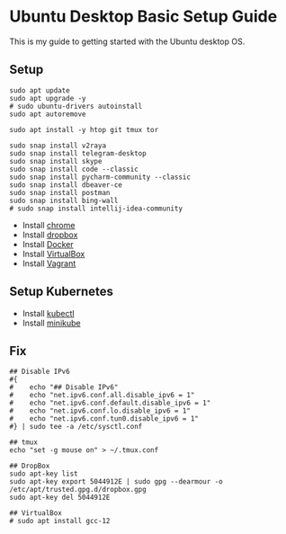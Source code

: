 # Ubuntu Desktop Basic Setup Guide

This is my guide to getting started with the Ubuntu desktop OS.

## Setup

```shell
sudo apt update
sudo apt upgrade -y
# sudo ubuntu-drivers autoinstall
sudo apt autoremove

sudo apt install -y htop git tmux tor

sudo snap install v2raya
sudo snap install telegram-desktop
sudo snap install skype
sudo snap install code --classic
sudo snap install pycharm-community --classic
sudo snap install dbeaver-ce
sudo snap install postman
sudo snap install bing-wall
# sudo snap install intellij-idea-community
```

* Install [chrome](https://www.google.com/chrome/)
* Install [dropbox](https://www.dropbox.com/install-linux)
* Install [Docker](https://docs.docker.com/engine/install/ubuntu/)
* Install [VirtualBox](https://www.virtualbox.org/wiki/Linux_Downloads)
* Install [Vagrant](https://developer.hashicorp.com/vagrant/downloads?product_intent=vagrant)

## Setup Kubernetes

* Install [kubectl](https://kubernetes.io/docs/tasks/tools/install-kubectl-linux/)
* Install [minikube](https://minikube.sigs.k8s.io/docs/start/)

## Fix

```shell
## Disable IPv6
#{
#    echo "## Disable IPv6"
#    echo "net.ipv6.conf.all.disable_ipv6 = 1"
#    echo "net.ipv6.conf.default.disable_ipv6 = 1"
#    echo "net.ipv6.conf.lo.disable_ipv6 = 1"
#    echo "net.ipv6.conf.tun0.disable_ipv6 = 1"
#} | sudo tee -a /etc/sysctl.conf

## tmux
echo "set -g mouse on" > ~/.tmux.conf

## DropBox
sudo apt-key list
sudo apt-key export 5044912E | sudo gpg --dearmour -o /etc/apt/trusted.gpg.d/dropbox.gpg
sudo apt-key del 5044912E

## VirtualBox
# sudo apt install gcc-12
```
